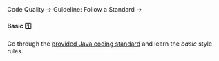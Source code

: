 <link rel="stylesheet" href="{{baseUrl}}/css/textbook.css">

<div class="website-content">

<div id="path">Code Quality &rarr; Guideline: Follow a Standard &rarr;</div>

<div id="title">

#### Basic :one:

</div>

<div id="body">

Go through the [provided Java coding standard](https://github.com/oss-generic/process/blob/master/codingStandards/CodingStandard-Java.md) and learn the _basic_ style rules.

</div>

<div id="extras">
<div>

</div>
